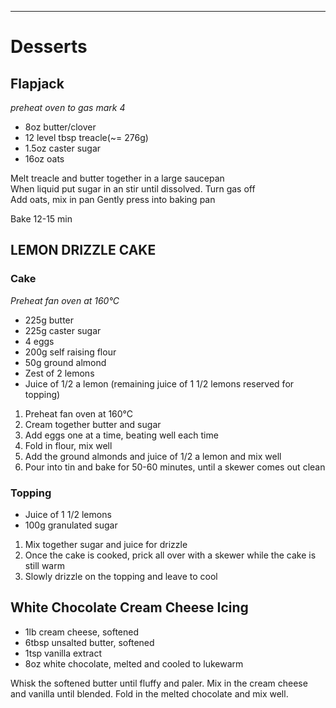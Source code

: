 

----------

# Desserts

## Flapjack

*preheat oven to gas mark 4*

- 8oz butter/clover
- 12 level tbsp treacle(~= 276g)
- 1.5oz caster sugar 
- 16oz oats


Melt treacle and butter together in a large saucepan  
When liquid put sugar in an stir until dissolved.
Turn gas off  
Add oats, mix in pan
Gently press into baking pan

Bake 12-15 min


## LEMON DRIZZLE CAKE

### Cake

*Preheat fan oven at 160°C*

- 225g butter 
- 225g caster sugar 
- 4 eggs
- 200g self raising flour 
- 50g ground almond 
- Zest of 2 lemons
- Juice of 1/2 a lemon (remaining juice of 1 1/2 lemons reserved for topping)

1. Preheat fan oven at 160°C 
2. Cream together butter and sugar
3. Add eggs one at a time, beating well each time 
4. Fold in flour, mix well 
5. Add the ground almonds and juice of 1/2 a lemon and mix well 
6. Pour into tin and bake for 50-60 minutes, until a skewer comes out clean 

### Topping

- Juice of 1 1/2 lemons 
- 100g granulated sugar 

1. Mix together sugar and juice for drizzle 
2. Once the cake is cooked, prick all over with a skewer while the cake is still warm
3. Slowly drizzle on the topping and leave to cool


## White Chocolate Cream Cheese Icing

- 1lb cream cheese, softened
- 6tbsp unsalted butter, softened
- 1tsp vanilla extract
- 8oz white chocolate, melted and cooled to lukewarm

Whisk the softened butter until fluffy and paler. Mix in the cream cheese and vanilla until blended. Fold in the melted chocolate and mix well. 

